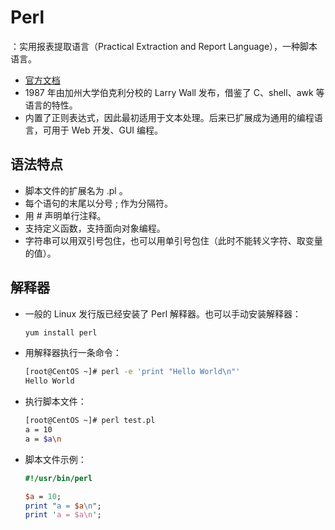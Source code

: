 # Perl

：实用报表提取语言（Practical Extraction and Report Language），一种脚本语言。
- [官方文档](https://www.perl.org/docs.html)
- 1987 年由加州大学伯克利分校的 Larry Wall 发布，借鉴了 C、shell、awk 等语言的特性。
- 内置了正则表达式，因此最初适用于文本处理。后来已扩展成为通用的编程语言，可用于 Web 开发、GUI 编程。

## 语法特点

- 脚本文件的扩展名为 .pl 。
- 每个语句的末尾以分号 ; 作为分隔符。
- 用 # 声明单行注释。
- 支持定义函数，支持面向对象编程。
- 字符串可以用双引号包住，也可以用单引号包住（此时不能转义字符、取变量的值）。

## 解释器

- 一般的 Linux 发行版已经安装了 Perl 解释器。也可以手动安装解释器：
  ```sh
  yum install perl
  ```

- 用解释器执行一条命令：
  ```sh
  [root@CentOS ~]# perl -e 'print "Hello World\n"'
  Hello World
  ```

- 执行脚本文件：
  ```sh
  [root@CentOS ~]# perl test.pl 
  a = 10
  a = $a\n
  ```

- 脚本文件示例：
  ```perl
  #!/usr/bin/perl
  
  $a = 10;
  print "a = $a\n";
  print 'a = $a\n';
  ```
